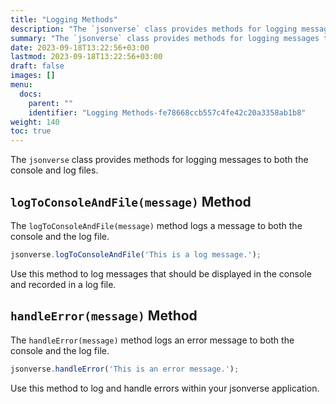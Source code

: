 ```yaml
---
title: "Logging Methods"
description: "The `jsonverse` class provides methods for logging messages to both the console and log files."
summary: "The `jsonverse` class provides methods for logging messages to both the console and log files."
date: 2023-09-18T13:22:56+03:00
lastmod: 2023-09-18T13:22:56+03:00
draft: false
images: []
menu:
  docs:
    parent: ""
    identifier: "Logging Methods-fe78668ccb557c4fe42c20a3358ab1b8"
weight: 140
toc: true
---
```


The `jsonverse` class provides methods for logging messages to both the console and log files.

## `logToConsoleAndFile(message)` Method

The `logToConsoleAndFile(message)` method logs a message to both the console and the log file.

```javascript
jsonverse.logToConsoleAndFile('This is a log message.');
```

Use this method to log messages that should be displayed in the console and recorded in a log file.

## `handleError(message)` Method

The `handleError(message)` method logs an error message to both the console and the log file.

```javascript
jsonverse.handleError('This is an error message.');
```

Use this method to log and handle errors within your jsonverse application.
